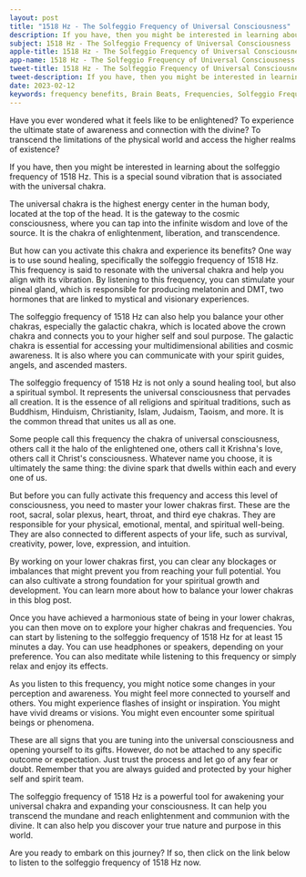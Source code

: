 ```yaml
---
layout: post
title: "1518 Hz - The Solfeggio Frequency of Universal Consciousness"
description: If you have, then you might be interested in learning about the solfeggio frequency of 1518 Hz. This is a special sound vibration that is associated with the universal chakra.
subject: 1518 Hz - The Solfeggio Frequency of Universal Consciousness
apple-title: 1518 Hz - The Solfeggio Frequency of Universal Consciousness
app-name: 1518 Hz - The Solfeggio Frequency of Universal Consciousness
tweet-title: 1518 Hz - The Solfeggio Frequency of Universal Consciousness
tweet-description: If you have, then you might be interested in learning about the solfeggio frequency of 1518 Hz. This is a special sound vibration that is associated with the universal chakra.
date: 2023-02-12
keywords: frequency benefits, Brain Beats, Frequencies, Solfeggio Frequency, galactic chakra, 1518 Hz, brainwave entrainment, sound therapy, 1518 Hz frequency benefits
---
```


Have you ever wondered what it feels like to be enlightened? To experience the ultimate state of awareness and connection with the divine? To transcend the limitations of the physical world and access the higher realms of existence?

If you have, then you might be interested in learning about the solfeggio frequency of 1518 Hz. This is a special sound vibration that is associated with the universal chakra.

The universal chakra is the highest energy center in the human body, located at the top of the head. It is the gateway to the cosmic consciousness, where you can tap into the infinite wisdom and love of the source. It is the chakra of enlightenment, liberation, and transcendence.

But how can you activate this chakra and experience its benefits? One way is to use sound healing, specifically the solfeggio frequency of 1518 Hz. This frequency is said to resonate with the universal chakra and help you align with its vibration. By listening to this frequency, you can stimulate your pineal gland, which is responsible for producing melatonin and DMT, two hormones that are linked to mystical and visionary experiences.

The solfeggio frequency of 1518 Hz can also help you balance your other chakras, especially the galactic chakra, which is located above the crown chakra and connects you to your higher self and soul purpose. The galactic chakra is essential for accessing your multidimensional abilities and cosmic awareness. It is also where you can communicate with your spirit guides, angels, and ascended masters.

The solfeggio frequency of 1518 Hz is not only a sound healing tool, but also a spiritual symbol. It represents the universal consciousness that pervades all creation. It is the essence of all religions and spiritual traditions, such as Buddhism, Hinduism, Christianity, Islam, Judaism, Taoism, and more. It is the common thread that unites us all as one.

Some people call this frequency the chakra of universal consciousness, others call it the halo of the enlightened one, others call it Krishna's love, others call it Christ's consciousness. Whatever name you choose, it is ultimately the same thing: the divine spark that dwells within each and every one of us.

But before you can fully activate this frequency and access this level of consciousness, you need to master your lower chakras first. These are the root, sacral, solar plexus, heart, throat, and third eye chakras. They are responsible for your physical, emotional, mental, and spiritual well-being. They are also connected to different aspects of your life, such as survival, creativity, power, love, expression, and intuition.

By working on your lower chakras first, you can clear any blockages or imbalances that might prevent you from reaching your full potential. You can also cultivate a strong foundation for your spiritual growth and development. You can learn more about how to balance your lower chakras in this blog post.

Once you have achieved a harmonious state of being in your lower chakras, you can then move on to explore your higher chakras and frequencies. You can start by listening to the solfeggio frequency of 1518 Hz for at least 15 minutes a day. You can use headphones or speakers, depending on your preference. You can also meditate while listening to this frequency or simply relax and enjoy its effects.

As you listen to this frequency, you might notice some changes in your perception and awareness. You might feel more connected to yourself and others. You might experience flashes of insight or inspiration. You might have vivid dreams or visions. You might even encounter some spiritual beings or phenomena.

These are all signs that you are tuning into the universal consciousness and opening yourself to its gifts. However, do not be attached to any specific outcome or expectation. Just trust the process and let go of any fear or doubt. Remember that you are always guided and protected by your higher self and spirit team.

The solfeggio frequency of 1518 Hz is a powerful tool for awakening your universal chakra and expanding your consciousness. It can help you transcend the mundane and reach enlightenment and communion with the divine. It can also help you discover your true nature and purpose in this world.

Are you ready to embark on this journey? If so, then click on the link below to listen to the solfeggio frequency of 1518 Hz now.